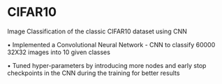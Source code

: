 # CIFAR10
Image Classification of the classic CIFAR10 dataset using CNN

• Implemented a Convolutional Neural Network - CNN to classify 60000 32X32 images into 10 given classes

• Tuned hyper-parameters by introducing more nodes and early stop checkpoints in the CNN during the training for better results
